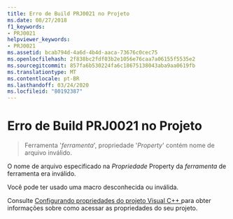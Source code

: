 ```yaml
---
title: Erro de Build PRJ0021 no Projeto
ms.date: 08/27/2018
f1_keywords:
- PRJ0021
helpviewer_keywords:
- PRJ0021
ms.assetid: bcab794d-4a6d-4b4d-aaca-73676c0cec75
ms.openlocfilehash: 2f838bc2fdf03b2e1056e76caa7a06155f5535e2
ms.sourcegitcommit: 857fa6b530224fa6c18675138043aba9aa0619fb
ms.translationtype: MT
ms.contentlocale: pt-BR
ms.lasthandoff: 03/24/2020
ms.locfileid: "80192387"
---
```

# <a name="project-build-error-prj0021"></a>Erro de Build PRJ0021 no Projeto

> Ferramenta '*ferramenta*', propriedade '*Property*' contém nome de arquivo inválido.

O nome de arquivo especificado na *Propriedade* Property da *ferramenta* de ferramenta era inválido.

Você pode ter usado uma macro desconhecida ou inválida.

Consulte [Configurando propriedades do projeto Visual C++ ](../../build/working-with-project-properties.md) para obter informações sobre como acessar as propriedades do seu projeto.
